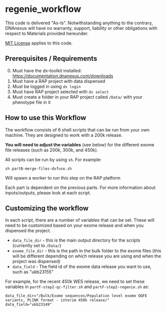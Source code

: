 # regenie_workflow
 
This code is delivered "As-Is". Notwithstanding anything to the contrary, DNAnexus will have no warranty, support, liability or other obligations with respect to Materials provided hereunder.

[MIT License](https://github.com/dnanexus/UKB_RAP/blob/main/LICENSE) applies to this code.

## Prerequisites / Requirements

0. Must have the dx-toolkit installed: https://documentation.dnanexus.com/downloads
1. Must have a RAP project with data dispensed
2. Must be logged in using `dx login`
3. Must have RAP project selected with `dx select`
4. Must create a folder in your RAP project called `/Data/` with your phenotype file in it

## How to use this Workflow

The workflow consists of 6 shell scripts that can be run from your own machine. They are designed to work with a 200k release. 

**You will need to adjust the variables** (see below) for the different exome file releases (such as 200k, 300k, and 450k).

All scripts can be run by using `sh`. For example:

```
sh partB-merge-files-dxfuse.sh
```

Will spawn a worker to run this step on the RAP platform

Each part is dependent on the previous parts. For more information about inputs/outputs, please look at each script.

## Customizing the workflow

In each script, there are a number of variables that can be set. These will need to be customized based on your exome release and when you dispensed the project.

- `data_file_dir` - this is the main output directory for the scripts (currently set to `/Data/`)
- `exome_file_dir` - this is the path in the bulk folder to the exome files (this will be different depending on which release you are using and when the project was dispensed)
- `data_field` -  The field id of the exome data release you want to use, such as "ukb23155"

For example, for the recent 450k WES release, we need to set these variables in `partF-step2-qc-filter.sh` and `partF-step2-regenie.sh` as:

```
data_file_dir="/Bulk/Exome sequences/Population level exome OQFE variants, PLINK format - interim 450k release/"
data_field="ukb23149"
```

